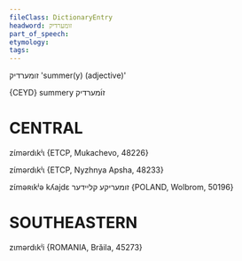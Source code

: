 ```yaml
---
fileClass: DictionaryEntry
headword: זומערדיק
part_of_speech: 
etymology: 
tags: 
---
```

זומערדיק
'summer(y) (adjective)'

{CEYD}
summery זו֜מערדיק

CENTRAL
========

zɩ́mərdɩkʲɩ {ETCP, Mukachevo, 48226}

zɩ́mərdɩkʲɩ {ETCP, Nyzhnya Apsha, 48233}

zɩ́məʀɩkʲə kʎajdɛ זומעריקע קליידער {POLAND, Wolbrom, 50196}

SOUTHEASTERN
==============

zɩmərdɩkʲi {ROMANIA, Brăila, 45273}
